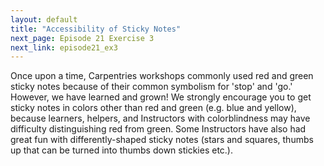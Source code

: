 ```yaml
---
layout: default
title: "Accessibility of Sticky Notes"
next_page: Episode 21 Exercise 3
next_link: episode21_ex3
---
```


Once upon a time, Carpentries workshops commonly used red and green sticky notes
because of their common symbolism for 'stop' and 'go.' However, we have learned
and grown! We strongly encourage you to get sticky notes in colors other than red and green (e.g. blue and yellow),
because learners, helpers, and Instructors with colorblindness may have difficulty
distinguishing red from green.
Some Instructors have also had great fun with differently-shaped sticky notes (stars and squares,
thumbs up that can be turned into thumbs down stickies etc.).
